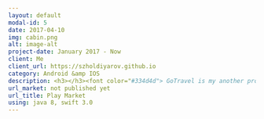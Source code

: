 ```yaml
---
layout: default
modal-id: 5
date: 2017-04-10
img: cabin.png
alt: image-alt
project-date: January 2017 - Now
client: Me
client_url: https://szholdiyarov.github.io
category: Android &amp IOS
description: <h3></h3><font color="#334d4d"> GoTravel is my another project which is currently under the development. <br/> Main idea of this app is to allow users get the up-to-date tourist guidelines and calendar which will generate the trip for additional prices. We have 3 developers who are working on its implementation. We are using Firebase as a backend service where we store tour guildelines, promos, discounts etc.
url_market: not published yet
url_title: Play Market
using: java 8, swift 3.0
---
```

